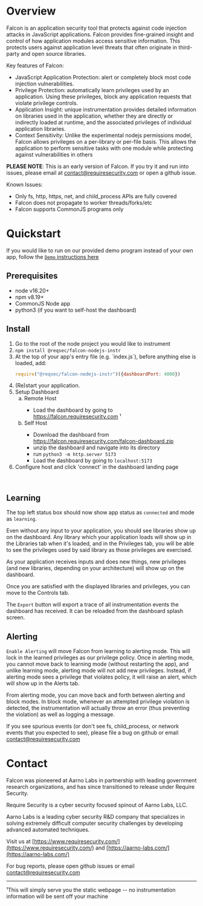 # Overview
Falcon is an application security tool that protects against code injection attacks in JavaScript applications. Falcon provides fine-grained insight and control of how application modules access sensitive information. This protects users against application level threats that often originate in third-party and open source libraries.

Key features of Falcon:

- JavaScript Application Protection: alert or completely block most code injection vulnerabilities.
- Privilege Protection: automatically learn privileges used by an application. Using these privileges, block any application requests that violate privilege controls.
- Application Insight: unique instrumentation provides detailed information on libraries used in the application, whether they are directly or indirectly loaded at runtime, and the associated privileges of individual application libraries.
- Context Sensitivity: Unlike the experimental nodejs permissions model, Falcon allows privileges on a per-library or per-file basis. This allows the application to perform sensitive tasks with one module while protecting against vulnerabilities in others

**PLEASE NOTE**: This is an early version of Falcon. If you try it and run into issues, please email at contact@requiresecurity.com or open a github issue.

Known Issues:
- Only fs, http, https, net, and child_process APIs are fully covered
- Falcon does not propagate to worker threads/forks/etc
- Falcon supports CommonJS programs only

# Quickstart
If you would like to run on our provided demo program instead of your own app, follow the [`Demo` instructions here](docs/tutorial.md)

## Prerequisites
- node v16.20+
- npm v8.19+
- CommonJS Node app
- python3 (if you want to self-host the dashboard)
## Install
<ol type="1.">
  <li>Go to the root of the node project you would like to instrument</li>
  <li><code>npm install @reqsec/falcon-nodejs-instr</code></li>
  <li>At the top of your app's entry file (e.g. `index.js`), before anything else
   is loaded, add:

  ```javascript
  require("@reqsec/falcon-nodejs-instr")({dashboardPort: 4000})
  ```
  </li>
  <li>(Re)start your application.</li>
  <li> Setup Dashboard
    <ol type="a">
    <li>Remote Host</li>
    <ul>
      <li>Load the dashboard by going to <a href="https://falcon.requiresecurity.com">https://falcon.requiresecurity.com</a> ¹</li>
    </ul>
    <li>Self Host</li>
    <ul>
      <li>Download the dashboard from <a href="https://falcon.requiresecurity.com/falcon-dashboard.zip">https://falcon.requiresecurity.com/falcon-dashboard.zip</a></li>
      <li>unzip the dashboard and navigate into its directory</li>
      <li>run <code>python3 -m http.server 5173</code></li>
      <li>Load the dashboard by going to <code>localhost:5173</code> </li>
    </ul>
    </ol>
  <li> Configure host and click 'connect' in the dashboard landing page </li>
</ol>
<br/>

## Learning
The top left status box should now show app status as `connected` and mode as `learning`.

Even without any input to your application, you should see libraries show up on the dashboard. Any library which your application loads will show up in the Libraries tab when it's loaded, and in the Privileges tab, you will be able to see the privileges used by said library as those privileges are exercised.

As your application receives inputs and does new things, new privileges (and new libraries, depending on your architecture) will show up on the dashboard.

Once you are satisfied with the displayed libraries and privileges, you can move to the Controls tab.

The `Export` button will export a trace of all instrumentation events the dashboard has received. It can be reloaded from the dashboard splash screen.

## Alerting
`Enable Alerting` will move Falcon from learning to alerting mode. This will
lock in the learned privileges as our privilege policy. Once in alerting mode,
you cannot move back to learning mode (without restarting the app), and unlike
learning mode, alerting mode will not add new privileges. Instead, if alerting
mode sees a privilege that violates policy, it will raise an alert, which will
show up in the Alerts tab.

From alerting mode, you can move back and forth between alerting and block
modes. In block mode, whenever an attempted privilege violation is detected, the
instrumentation will actually throw an error (thus preventing the violation) as well as logging a message.

If you see spurious events (or don't see fs, child_process, or network events that you expected to see), please file a bug on github or email contact@requiresecurity.com

# Contact
Falcon was pioneered at Aarno Labs in partnership with leading government research organizations, and has since transitioned to release under Require Security.

Require Security is a cyber security focused spinout of Aarno Labs, LLC.

Aarno Labs is a leading cyber security R&D company that specializes in solving extremely difficult computer security challenges by developing advanced automated techniques.

Visit us at [https://www.requiresecurity.com/](https://www.requiresecurity.com/) and [https://aarno-labs.com/](https://aarno-labs.com/)

For bug reports, please open github issues or email contact@requiresecurity.com

-----------------


¹This will simply serve you the static webpage -- no instrumentation information will be sent off your machine
